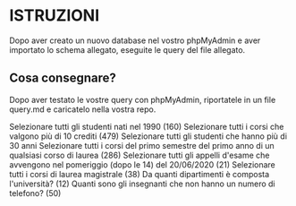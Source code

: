 # ISTRUZIONI

Dopo aver creato un nuovo database nel vostro phpMyAdmin e aver importato lo schema allegato, eseguite le query del file allegato.

## Cosa consegnare?
Dopo aver testato le vostre query con phpMyAdmin, riportatele in un file query.md e caricatelo nella vostra repo.

 Selezionare tutti gli studenti nati nel 1990 (160) 
 Selezionare tutti i corsi che valgono più di 10 crediti (479) 
 Selezionare tutti gli studenti che hanno più di 30 anni 
 Selezionare tutti i corsi del primo semestre del primo anno di un qualsiasi corso di laurea (286) 
 Selezionare tutti gli appelli d'esame che avvengono nel pomeriggio (dopo le 14) del 20/06/2020 (21) 
 Selezionare tutti i corsi di laurea magistrale (38) 
 Da quanti dipartimenti è composta l'università? (12) 
 Quanti sono gli insegnanti che non hanno un numero di telefono? (50)
